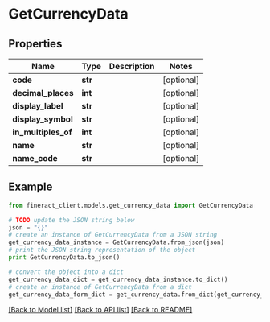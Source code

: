 # GetCurrencyData


## Properties

Name | Type | Description | Notes
------------ | ------------- | ------------- | -------------
**code** | **str** |  | [optional] 
**decimal_places** | **int** |  | [optional] 
**display_label** | **str** |  | [optional] 
**display_symbol** | **str** |  | [optional] 
**in_multiples_of** | **int** |  | [optional] 
**name** | **str** |  | [optional] 
**name_code** | **str** |  | [optional] 

## Example

```python
from fineract_client.models.get_currency_data import GetCurrencyData

# TODO update the JSON string below
json = "{}"
# create an instance of GetCurrencyData from a JSON string
get_currency_data_instance = GetCurrencyData.from_json(json)
# print the JSON string representation of the object
print GetCurrencyData.to_json()

# convert the object into a dict
get_currency_data_dict = get_currency_data_instance.to_dict()
# create an instance of GetCurrencyData from a dict
get_currency_data_form_dict = get_currency_data.from_dict(get_currency_data_dict)
```
[[Back to Model list]](../README.md#documentation-for-models) [[Back to API list]](../README.md#documentation-for-api-endpoints) [[Back to README]](../README.md)


